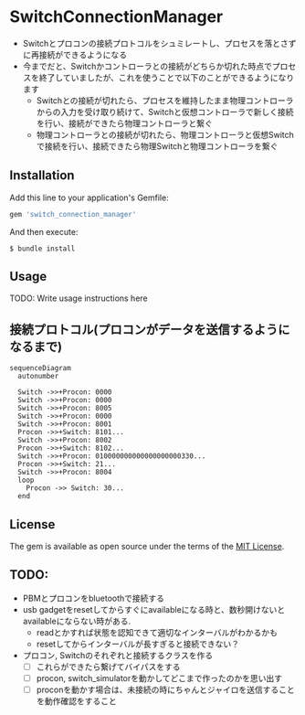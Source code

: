 # SwitchConnectionManager
* Switchとプロコンの接続プロトコルをシュミレートし、プロセスを落とさずに再接続ができるようになる
* 今までだと、Switchかコントローラとの接続がどちらか切れた時点でプロセスを終了していましたが、これを使うことで以下のことができるようになります
  * Switchとの接続が切れたら、プロセスを維持したまま物理コントローラからの入力を受け取り続けて、Switchと仮想コントローラで新しく接続を行い、接続ができたら物理コントローラと繋ぐ
  * 物理コントローラとの接続が切れたら、物理コントローラと仮想Switchで接続を行い、接続できたら物理Switchと物理コントローラを繋ぐ

## Installation

Add this line to your application's Gemfile:

```ruby
gem 'switch_connection_manager'
```

And then execute:

    $ bundle install

## Usage

TODO: Write usage instructions here


## 接続プロトコル(プロコンがデータを送信するようになるまで)

```mermaid
sequenceDiagram
  autonumber

  Switch ->>+Procon: 0000
  Switch ->>+Procon: 0000
  Switch ->>+Procon: 8005
  Switch ->>+Procon: 0000
  Switch ->>+Procon: 8001
  Procon ->>+Switch: 8101...
  Switch ->>+Procon: 8002
  Procon ->>+Switch: 8102...
  Switch ->>+Procon: 010000000000000000000330...
  Procon ->>+Switch: 21...
  Switch ->>+Procon: 8004
  loop
    Procon ->> Switch: 30...
  end
```


## License

The gem is available as open source under the terms of the [MIT License](https://opensource.org/licenses/MIT).

## TODO:
* PBMとプロコンをbluetoothで接続する
* usb gadgetをresetしてからすぐにavailableになる時と、数秒開けないとavailableにならない時がある.
  * readとかすれば状態を認知できて適切なインターバルがわかるかも
  * resetしてからインターバルが長すぎると接続できない？
* プロコン, Switchのそれぞれと接続するクラスを作る
  - [ ] これらができたら繋げてバイパスをする
  - [ ] procon, switch_simulatorを動かしてどこまで作ったのかを思い出す
  - [ ] proconを動かす場合は、未接続の時にちゃんとジャイロを送信することを動作確認をすること
